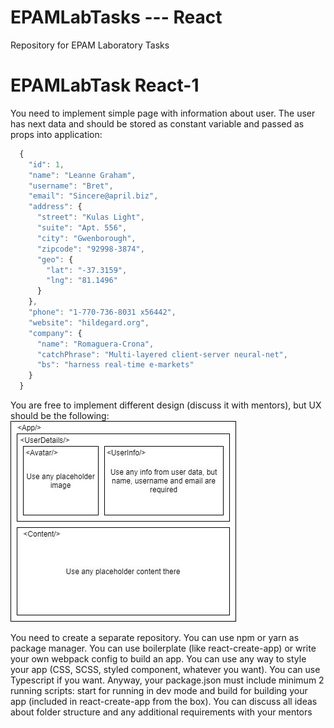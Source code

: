 # EPAMLabTasks --- React
Repository for EPAM Laboratory Tasks
# EPAMLabTask React-1

You need to implement simple page with information about user.
The user has next data and should be stored as constant variable and passed as props into application:
```javascript
  {
    "id": 1,
    "name": "Leanne Graham",
    "username": "Bret",
    "email": "Sincere@april.biz",
    "address": {
      "street": "Kulas Light",
      "suite": "Apt. 556",
      "city": "Gwenborough",
      "zipcode": "92998-3874",
      "geo": {
        "lat": "-37.3159",
        "lng": "81.1496"
      }
    },
    "phone": "1-770-736-8031 x56442",
    "website": "hildegard.org",
    "company": {
      "name": "Romaguera-Crona",
      "catchPhrase": "Multi-layered client-server neural-net",
      "bs": "harness real-time e-markets"
    }
  }
```
You are free to implement different design (discuss it with mentors), but UX should be the following:
![App design](./design.jpg)

You need to create a separate repository. You can use npm or yarn as package manager. You can use boilerplate (like react-create-app) or write your own webpack config to build an app. You can use any way to style your app (CSS, SCSS, styled component, whatever you want). You can use Typescript if you want. Anyway, your package.json must include minimum 2 running scripts: start for running in dev mode and build for building your app (included in react-create-app from the box). You can discuss all ideas about folder structure and any additional requirements with your mentors